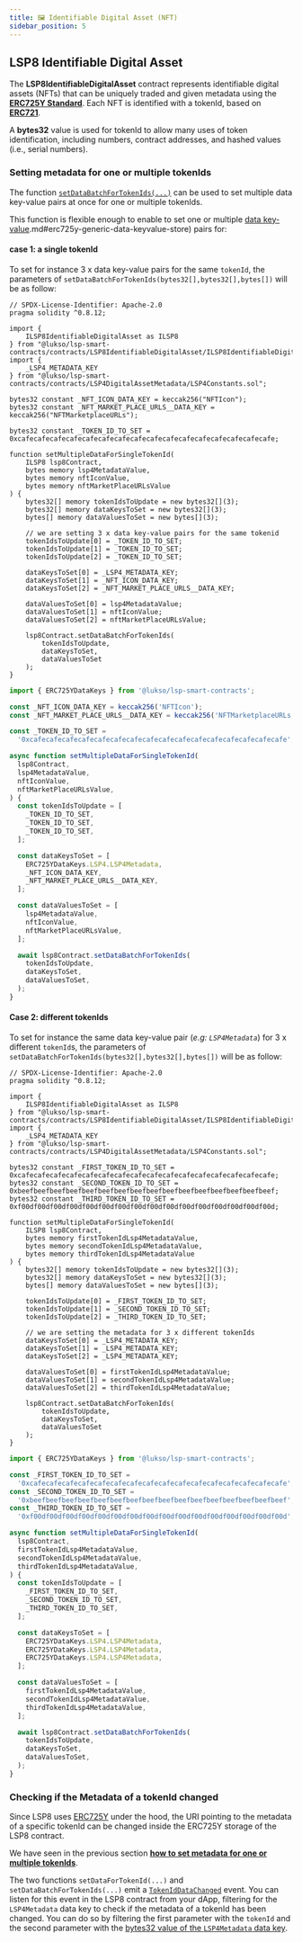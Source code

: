 ```yaml
---
title: 🖼️ Identifiable Digital Asset (NFT)
sidebar_position: 5
---
```


## LSP8 Identifiable Digital Asset

The **LSP8IdentifiableDigitalAsset** contract represents identifiable digital assets (NFTs) that can be uniquely traded and given metadata using the **[ERC725Y Standard](https://github.com/ethereum/EIPs/blob/master/EIPS/eip-725.md#erc725y)**.
Each NFT is identified with a tokenId, based on **[ERC721](https://github.com/OpenZeppelin/openzeppelin-contracts/blob/master/contracts/token/ERC721/ERC721.sol)**.

A **bytes32** value is used for tokenId to allow many uses of token identification, including numbers, contract addresses, and hashed values (i.e., serial numbers).

### Setting metadata for one or multiple tokenIds

The function [`setDataBatchForTokenIds(...)`](../../contracts/contracts/LSP8IdentifiableDigitalAsset/LSP8IdentifiableDigitalAsset.md#setdatabatchfortokenids) can be used to set multiple data key-value pairs at once for one or multiple tokenIds.

This function is flexible enough to enable to set one or multiple [data key-value](/standards/erc725).md#erc725y-generic-data-keyvalue-store) pairs for:

#### case 1: a single tokenId

To set for instance 3 x data key-value pairs for the same `tokenId`, the parameters of `setDataBatchForTokenIds(bytes32[],bytes32[],bytes[])` will be as follow:

<Tabs>
  
  <TabItem value="solidity" label="solidity">

```solidity
// SPDX-License-Identifier: Apache-2.0
pragma solidity ^0.8.12;

import {
    ILSP8IdentifiableDigitalAsset as ILSP8
} from "@lukso/lsp-smart-contracts/contracts/LSP8IdentifiableDigitalAsset/ILSP8IdentifiableDigitalAsset.sol";
import {
    _LSP4_METADATA_KEY
} from "@lukso/lsp-smart-contracts/contracts/LSP4DigitalAssetMetadata/LSP4Constants.sol";

bytes32 constant _NFT_ICON_DATA_KEY = keccak256("NFTIcon");
bytes32 constant _NFT_MARKET_PLACE_URLS__DATA_KEY = keccak256("NFTMarketplaceURLs");

bytes32 constant _TOKEN_ID_TO_SET = 0xcafecafecafecafecafecafecafecafecafecafecafecafecafecafecafecafe;

function setMultipleDataForSingleTokenId(
    ILSP8 lsp8Contract,
    bytes memory lsp4MetadataValue,
    bytes memory nftIconValue,
    bytes memory nftMarketPlaceURLsValue
) {
    bytes32[] memory tokenIdsToUpdate = new bytes32[](3);
    bytes32[] memory dataKeysToSet = new bytes32[](3);
    bytes[] memory dataValuesToSet = new bytes[](3);

    // we are setting 3 x data key-value pairs for the same tokenid
    tokenIdsToUpdate[0] = _TOKEN_ID_TO_SET;
    tokenIdsToUpdate[1] = _TOKEN_ID_TO_SET;
    tokenIdsToUpdate[2] = _TOKEN_ID_TO_SET;

    dataKeysToSet[0] = _LSP4_METADATA_KEY;
    dataKeysToSet[1] = _NFT_ICON_DATA_KEY;
    dataKeysToSet[2] = _NFT_MARKET_PLACE_URLS__DATA_KEY;

    dataValuesToSet[0] = lsp4MetadataValue;
    dataValuesToSet[1] = nftIconValue;
    dataValuesToSet[2] = nftMarketPlaceURLsValue;

    lsp8Contract.setDataBatchForTokenIds(
        tokenIdsToUpdate,
        dataKeysToSet,
        dataValuesToSet
    );
}
```

  </TabItem>

  <TabItem value="ethers-v6" label="ethers v6">

```js
import { ERC725YDataKeys } from '@lukso/lsp-smart-contracts';

const _NFT_ICON_DATA_KEY = keccak256('NFTIcon');
const _NFT_MARKET_PLACE_URLS__DATA_KEY = keccak256('NFTMarketplaceURLs');

const _TOKEN_ID_TO_SET =
  '0xcafecafecafecafecafecafecafecafecafecafecafecafecafecafecafecafe';

async function setMultipleDataForSingleTokenId(
  lsp8Contract,
  lsp4MetadataValue,
  nftIconValue,
  nftMarketPlaceURLsValue,
) {
  const tokenIdsToUpdate = [
    _TOKEN_ID_TO_SET,
    _TOKEN_ID_TO_SET,
    _TOKEN_ID_TO_SET,
  ];

  const dataKeysToSet = [
    ERC725YDataKeys.LSP4.LSP4Metadata,
    _NFT_ICON_DATA_KEY,
    _NFT_MARKET_PLACE_URLS__DATA_KEY,
  ];

  const dataValuesToSet = [
    lsp4MetadataValue,
    nftIconValue,
    nftMarketPlaceURLsValue,
  ];

  await lsp8Contract.setDataBatchForTokenIds(
    tokenIdsToUpdate,
    dataKeysToSet,
    dataValuesToSet,
  );
}
```

  </TabItem>

</Tabs>

#### Case 2: different tokenIds

To set for instance the same data key-value pair (_e.g: `LSP4Metadata`_) for 3 x different `tokenId`s, the parameters of `setDataBatchForTokenIds(bytes32[],bytes32[],bytes[])` will be as follow:

<Tabs>
  
  <TabItem value="solidity" label="solidity">

```solidity
// SPDX-License-Identifier: Apache-2.0
pragma solidity ^0.8.12;

import {
    ILSP8IdentifiableDigitalAsset as ILSP8
} from "@lukso/lsp-smart-contracts/contracts/LSP8IdentifiableDigitalAsset/ILSP8IdentifiableDigitalAsset.sol";
import {
    _LSP4_METADATA_KEY
} from "@lukso/lsp-smart-contracts/contracts/LSP4DigitalAssetMetadata/LSP4Constants.sol";

bytes32 constant _FIRST_TOKEN_ID_TO_SET = 0xcafecafecafecafecafecafecafecafecafecafecafecafecafecafecafecafe;
bytes32 constant _SECOND_TOKEN_ID_TO_SET = 0xbeefbeefbeefbeefbeefbeefbeefbeefbeefbeefbeefbeefbeefbeefbeefbeef;
bytes32 constant _THIRD_TOKEN_ID_TO_SET = 0xf00df00df00df00df00df00df00df00df00df00df00df00df00df00df00df00d;

function setMultipleDataForSingleTokenId(
    ILSP8 lsp8Contract,
    bytes memory firstTokenIdLsp4MetadataValue,
    bytes memory secondTokenIdLsp4MetadataValue,
    bytes memory thirdTokenIdLsp4MetadataValue
) {
    bytes32[] memory tokenIdsToUpdate = new bytes32[](3);
    bytes32[] memory dataKeysToSet = new bytes32[](3);
    bytes[] memory dataValuesToSet = new bytes[](3);

    tokenIdsToUpdate[0] = _FIRST_TOKEN_ID_TO_SET;
    tokenIdsToUpdate[1] = _SECOND_TOKEN_ID_TO_SET;
    tokenIdsToUpdate[2] = _THIRD_TOKEN_ID_TO_SET;

    // we are setting the metadata for 3 x different tokenIds
    dataKeysToSet[0] = _LSP4_METADATA_KEY;
    dataKeysToSet[1] = _LSP4_METADATA_KEY;
    dataKeysToSet[2] = _LSP4_METADATA_KEY;

    dataValuesToSet[0] = firstTokenIdLsp4MetadataValue;
    dataValuesToSet[1] = secondTokenIdLsp4MetadataValue;
    dataValuesToSet[2] = thirdTokenIdLsp4MetadataValue;

    lsp8Contract.setDataBatchForTokenIds(
        tokenIdsToUpdate,
        dataKeysToSet,
        dataValuesToSet
    );
}
```

  </TabItem>

  <TabItem value="ethers-v6" label="ethers v6">

```js
import { ERC725YDataKeys } from '@lukso/lsp-smart-contracts';

const _FIRST_TOKEN_ID_TO_SET =
  '0xcafecafecafecafecafecafecafecafecafecafecafecafecafecafecafecafe';
const _SECOND_TOKEN_ID_TO_SET =
  '0xbeefbeefbeefbeefbeefbeefbeefbeefbeefbeefbeefbeefbeefbeefbeefbeef';
const _THIRD_TOKEN_ID_TO_SET =
  '0xf00df00df00df00df00df00df00df00df00df00df00df00df00df00df00df00d';

async function setMultipleDataForSingleTokenId(
  lsp8Contract,
  firstTokenIdLsp4MetadataValue,
  secondTokenIdLsp4MetadataValue,
  thirdTokenIdLsp4MetadataValue,
) {
  const tokenIdsToUpdate = [
    _FIRST_TOKEN_ID_TO_SET,
    _SECOND_TOKEN_ID_TO_SET,
    _THIRD_TOKEN_ID_TO_SET,
  ];

  const dataKeysToSet = [
    ERC725YDataKeys.LSP4.LSP4Metadata,
    ERC725YDataKeys.LSP4.LSP4Metadata,
    ERC725YDataKeys.LSP4.LSP4Metadata,
  ];

  const dataValuesToSet = [
    firstTokenIdLsp4MetadataValue,
    secondTokenIdLsp4MetadataValue,
    thirdTokenIdLsp4MetadataValue,
  ];

  await lsp8Contract.setDataBatchForTokenIds(
    tokenIdsToUpdate,
    dataKeysToSet,
    dataValuesToSet,
  );
}
```

  </TabItem>

</Tabs>

### Checking if the Metadata of a tokenId changed

Since LSP8 uses [ERC725Y](/standards/erc725#erc725y-generic-data-keyvalue-store) under the hood, the URI pointing to the metadata of a specific tokenId can be changed inside the ERC725Y storage of the LSP8 contract.

We have seen in the previous section [**how to set metadata for one or multiple tokenIds**](#setting-metadata-for-one-or-multiple-tokenids).

The two functions `setDataForTokenId(...)` and `setDataBatchForTokenIds(...)` emit a [`TokenIdDataChanged`](../contracts/LSP8IdentifiableDigitalAsset/LSP8IdentifiableDigitalAsset.md#tokeniddatachanged) event. You can listen for this event in the LSP8 contract from your dApp, filtering for the `LSP4Metadata` data key to check if the metadata of a tokenId has been changed. You can do so by filtering the first parameter with the `tokenId` and the second parameter with the [bytes32 value of the `LSP4Metadata` data key](../../standards/tokens/LSP4-Digital-Asset-Metadata.md#lsp4metadata).
